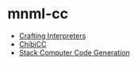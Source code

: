 # mnml-cc

- [Crafting Interpreters](https://craftinginterpreters.com/)
- [ChibiCC](https://github.com/rui314/chibicc)
- [Stack Computer Code Generation](https://www.d.umn.edu/~rmaclin/cs5641/Notes/L19_CodeGenerationI.pdf)